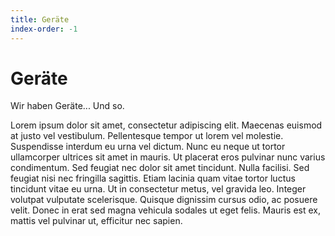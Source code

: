 ```yaml
---
title: Geräte
index-order: -1
---
```


# Geräte

Wir haben Geräte... Und so. 

Lorem ipsum dolor sit amet, consectetur adipiscing elit. Maecenas euismod at justo vel vestibulum. Pellentesque tempor ut lorem vel molestie. Suspendisse interdum eu urna vel dictum. Nunc eu neque ut tortor ullamcorper ultrices sit amet in mauris. Ut placerat eros pulvinar nunc varius condimentum. Sed feugiat nec dolor sit amet tincidunt. Nulla facilisi. Sed feugiat nisi nec fringilla sagittis. Etiam lacinia quam vitae tortor luctus tincidunt vitae eu urna. Ut in consectetur metus, vel gravida leo. Integer volutpat vulputate scelerisque. Quisque dignissim cursus odio, ac posuere velit. Donec in erat sed magna vehicula sodales ut eget felis. Mauris est ex, mattis vel pulvinar ut, efficitur nec sapien. 